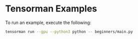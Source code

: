 # Tensorman Examples

To run an example, execute the following:

```sh
tensorman run --gpu --python3 python -- beginners/main.py
```
